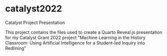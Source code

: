 # catalyst2022
Catalyst Project Presentation

This project contains the files used to create a Quarto Reveal.js presentation for my Catalyst Grant 2022 project "Machine Learning in the History Classroom: Using Artificial Intelligence for a Student-led Inquiry into Redlining"
